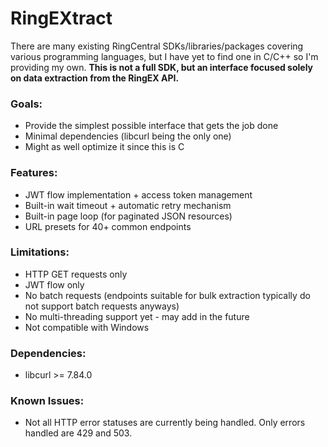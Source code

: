 
# RingEXtract

There are many existing RingCentral SDKs/libraries/packages covering various programming languages, but I have yet to find one in C/C++ so I'm providing my own. **This is not a full SDK, but an interface focused solely on data extraction from the RingEX API.**

### Goals:
- Provide the simplest possible interface that gets the job done
- Minimal dependencies (libcurl being the only one)
- Might as well optimize it since this is C

### Features:
- JWT flow implementation + access token management
- Built-in wait timeout + automatic retry mechanism
- Built-in page loop (for paginated JSON resources)
- URL presets for 40+ common endpoints

### Limitations:
- HTTP GET requests only
- JWT flow only
- No batch requests (endpoints suitable for bulk extraction typically do not support batch requests anyways)
- No multi-threading support yet - may add in the future
- Not compatible with Windows

### Dependencies:
- libcurl >= 7.84.0

### Known Issues:
- Not all HTTP error statuses are currently being handled. Only errors handled are 429 and 503.